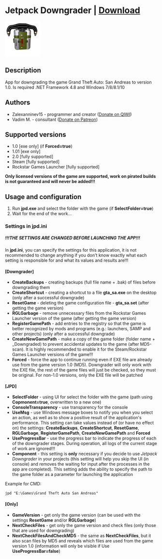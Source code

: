 # Jetpack Downgrader | [Download](https://github.com/Zalexanninev15/Jetpack-Downgrader/releases/latest)
![alt](https://github.com/Zalexanninev15/Jetpack-Downgrader/raw/main/logo.png)
## Description
App for downgrading the game Grand Theft Auto: San Andreas to version 1.0. 
Is required .NET Framework 4.8 and Windows 7/8/8.1/10

## Authors

* Zalexanninev15 - programmer and creator ([Donate on QIWI](https://qiwi.com/n/ZALEXANNINEV15))
* Vadim M. - consultant ([Donate on Patreon](https://www.patreon.com/NationalPepper))

## Supported versions

* 1.0 [exe only] (if **Forced=true**)
* 1.01 [exe only] 
* 2.0 [fully supported]
* Steam [fully supported]
* Rockstar Games Launcher [fully supported]

**Only licensed versions of the game are supported, work on pirated builds is not guaranteed and will never be added!!!**

## Usage and configuration

1. Run **jpd.exe** and select the folder with the game (if **SelectFolder=true**)
2. Wait for the end of the work...

### Settings in jpd.ini

##### !!!THE SETTINGS ARE CHANGED BEFORE LAUNCHING THE APP!!!

In **jpd.ini**, you can specify the settings for this application, it is not recommended to change anything if you don't know exactly what each setting is responsible for and what its values and results are!!!


#### [Downgrader]

* **CreateBackups** - creating backups (full file name + .bak) of files before downgrading them
* **CreateShortcut** - creating a shortcut to a file **gta_sa.exe** on the desktop (only after a successful downgrade)
* **ResetGame** - deleting the game configuration file - **gta_sa.set** (after getting the game version)
 * **RGLGarbage** - remove unnecessary files from the Rockstar Games Launcher version of the game (after getting the game version)
* **RegisterGamePath** - add entries to the registry so that the game is better recognized by mods and programs (e.g.: launchers, SAMP and other projects) (only after a successful downgrade)
* **CreateNewGamePath** - make a copy of the game folder (folder name + _Downgraded) to prevent accidental updates to the game (after MD5-scan). It is highly recommended to enable it for the Steam/Rockstar Games Launcher versions of the game!!!
* **Forced** - force the app to continue running even if EXE file are already use from the game version 1.0 (MD5). Downgrader will only work with the EXE file, the rest of the game files will just be checked, so they must be original. For non-1.0 versions, only the EXE file will be patched

#### [JPD]

* **SelectFolder** - using UI for select the folder with the game (path using **Copmonent=true**, overwritten to a new one)
* **ConsoleTransparency** - use transparency for the console
* **UseMsg** - use Windows message boxes to notify you when you select an action, as well as to show a positive result of the application's performance. This setting can take values instead of (or have no effect on) the settings: **CreateBackups**, **CreateShortcut**, **ResetGame**, **RGLGarbage**, **RegisterGamePath**,  **CreateNewGamePath** and **Forced** 
* **UseProgressBar** - use the progress bar to indicate the progress of each of the downgrader stages. During operation, all logs of the current stage of work are ignored!!!
* **Component** - this setting is **only** necessary if you decide to use *Jetpack Downgrader* in your projects (this setting will help you skip the UI (in console) and removes the waiting for input after the processes in the app are completed). This setting adds the ability to specify the path to the game folder as a parameter for launching the application

 Example for CMD: 

  ```shell
jpd "E:\Games\Grand Theft Auto San Andreas"
  ```

#### [Only]

* **GameVersion** - get only the game version (can be used with the settings **ResetGame** and/or **RGLGarbage**)
* **NextCheckFiles** - get only the game version and check files (only those that are used for downgrading)
* **NextCheckFilesAndCheckMD5** - the same as **NextCheckFiles**, but it also scan files by MD5 and reveals which files are used from the game version 1.0 (information will only be visible if Use **UseProgressBar=false**)
